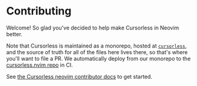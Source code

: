 # Contributing

Welcome! So glad you've decided to help make Cursorless in Neovim better.

Note that Cursorless is maintained as a monorepo, hosted at [`cursorless`](https://github.com/cursorless-dev/cursorless), and the source of truth for all of the files here lives there, so that's where you'll want to file a PR. We automatically deploy from our monorepo to the [cursorless.nvim repo](https://github.com/hands-free-vim/cursorless.nvim) in CI.

See [the Cursorless neovim contributor docs](https://www.cursorless.org/docs/contributing/cursorless-in-neovim/) to get started.

